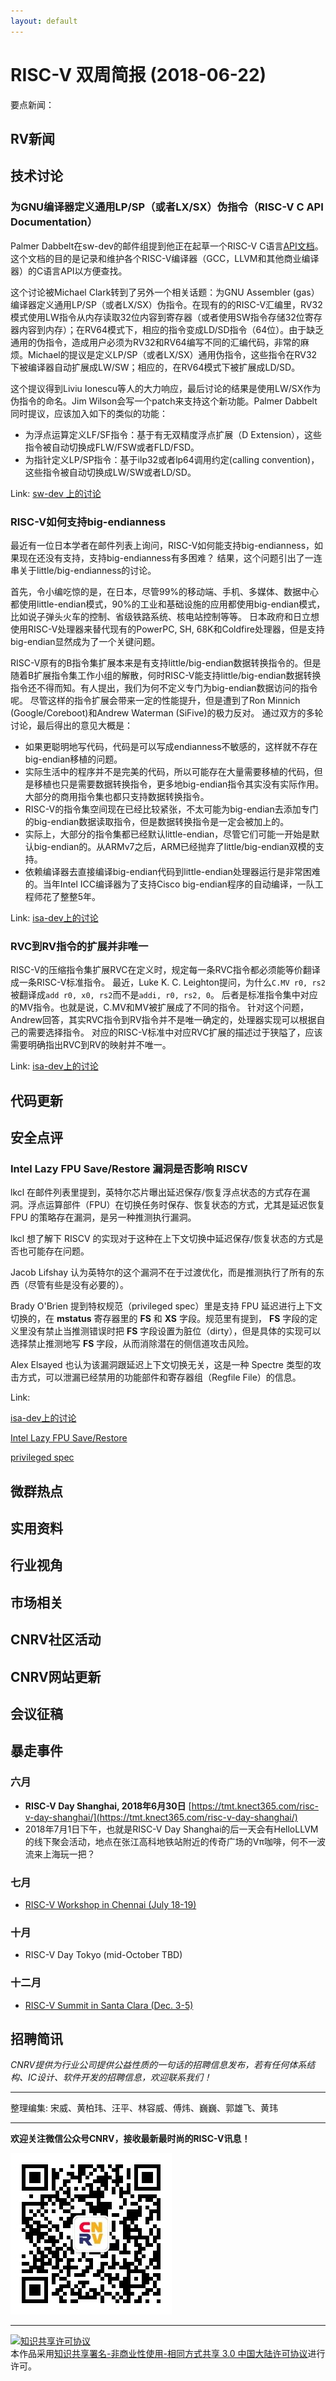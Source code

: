 ```yaml
---
layout: default
---
```


# RISC-V 双周简报 (2018-06-22)

要点新闻：

## RV新闻

## 技术讨论

### 为GNU编译器定义通用LP/SP（或者LX/SX）伪指令（RISC-V C API Documentation）

Palmer Dabbelt在sw-dev的邮件组提到他正在起草一个RISC-V C语言[API文档](https://github.com/riscv/riscv-c-api-doc/blob/master/riscv-c-api.md)。这个文档的目的是记录和维护各个RISC-V编译器（GCC，LLVM和其他商业编译器）的C语言API以方便查找。

这个讨论被Michael Clark转到了另外一个相关话题：为GNU Assembler (gas）编译器定义通用LP/SP（或者LX/SX）伪指令。在现有的的RISC-V汇编里，RV32模式使用LW指令从内存读取32位内容到寄存器（或者使用SW指令存储32位寄存器内容到内存）；在RV64模式下，相应的指令变成LD/SD指令（64位）。由于缺乏通用的伪指令，造成用户必须为RV32和RV64编写不同的汇编代码，非常的麻烦。Michael的提议是定义LP/SP（或者LX/SX）通用伪指令，这些指令在RV32下被编译器自动扩展成LW/SW；相应的，在RV64模式下被扩展成LD/SD。

这个提议得到Liviu Ionescu等人的大力响应，最后讨论的结果是使用LW/SX作为伪指令的命名。Jim Wilson会写一个patch来支持这个新功能。Palmer Dabbelt同时提议，应该加入如下的类似的功能：

  * 为浮点运算定义LF/SF指令：基于有无双精度浮点扩展（D Extension），这些指令被自动切换成FLW/FSW或者FLD/FSD。
  * 为指针定义LP/SP指令：基于ilp32或者lp64调用约定(calling convention)，这些指令被自动切换成LW/SW或者LD/SD。

Link: [sw-dev 上的讨论](https://groups.google.com/a/groups.riscv.org/forum/#!msg/sw-dev/zDctQe570AA/kTGIB5bKAgAJ)

### RISC-V如何支持big-endianness

最近有一位日本学者在邮件列表上询问，RISC-V如何能支持big-endianness，如果现在还没有支持，支持big-endianness有多困难？
结果，这个问题引出了一连串关于little/big-endianness的讨论。

首先，令小编吃惊的是，在日本，尽管99%的移动端、手机、多媒体、数据中心都使用little-endian模式，90%的工业和基础设施的应用都使用big-endian模式，比如说子弹头火车的控制、省级铁路系统、核电站控制等等。
日本政府和日立想使用RISC-V处理器来替代现有的PowerPC, SH, 68K和Coldfire处理器，但是支持big-endian显然成为了一个关键问题。

RISC-V原有的B指令集扩展本来是有支持little/big-endian数据转换指令的。但是随着B扩展指令集工作小组的解散，何时RISC-V能支持little/big-endian数据转换指令还不得而知。有人提出，我们为何不定义专门为big-endian数据访问的指令呢。
尽管这样的指令扩展会带来一定的性能提升，但是遭到了Ron Minnich (Google/Coreboot)和Andrew Waterman (SiFive)的极力反对。
通过双方的多轮讨论，最后得出的意见大概是：

- 如果更聪明地写代码，代码是可以写成endianness不敏感的，这样就不存在big-endian移植的问题。
- 实际生活中的程序并不是完美的代码，所以可能存在大量需要移植的代码，但是移植也只是需要数据转换指令，更多地big-endian指令其实没有实际作用。大部分的商用指令集也都只支持数据转换指令。
- RISC-V的指令集空间现在已经比较紧张，不太可能为big-endian去添加专门的big-endian数据读取指令，但是数据转换指令是一定会被加上的。
- 实际上，大部分的指令集都已经默认little-endian，尽管它们可能一开始是默认big-endian的。从ARMv7之后，ARM已经抛弃了little/big-endian双模的支持。
- 依赖编译器去直接编译big-endian代码到little-endian处理器运行是非常困难的。当年Intel ICC编译器为了支持Cisco big-endian程序的自动编译，一队工程师花了整整5年。

Link: [isa-dev上的讨论](https://groups.google.com/a/groups.riscv.org/d/msg/isa-dev/9tg4gGg8w-c/ADy-5lrHAgAJ)

### RVC到RV指令的扩展并非唯一

RISC-V的压缩指令集扩展RVC在定义时，规定每一条RVC指令都必须能等价翻译成一条RISC-V标准指令。
最近，Luke K. C. Leighton提问，为什么`C.MV r0, rs2`被翻译成`add r0, x0, rs2`而不是`addi, r0, rs2, 0`。
后者是标准指令集中对应的MV指令。也就是说，C.MV和MV被扩展成了不同的指令。
针对这个问题，Andrew回答，其实RVC指令到RV指令并不是唯一确定的，处理器实现可以根据自己的需要选择指令。
对应的RISC-V标准中对应RVC扩展的描述过于狭隘了，应该需要明确指出RVC到RV的映射并不唯一。

Link: [isa-dev上的讨论](https://groups.google.com/a/groups.riscv.org/d/msg/isa-dev/PlpKKLoYdg4/IRYh32oDBAAJ) 

## 代码更新

## 安全点评

### Intel Lazy FPU Save/Restore 漏洞是否影响 RISCV

lkcl 在邮件列表里提到，英特尔芯片曝出延迟保存/恢复浮点状态的方式存在漏洞。浮点运算部件（FPU）在切换任务时保存、恢复状态的方式，尤其是延迟恢复 FPU 的策略存在漏洞，是另一种推测执行漏洞。

lkcl 想了解下 RISCV 的实现对于这种在上下文切换中延迟保存/恢复状态的方式是否也可能存在问题。

Jacob Lifshay 认为英特尔的这个漏洞不在于过渡优化，而是推测执行了所有的东西（尽管有些是没有必要的）。

Brady O'Brien 提到特权规范（privileged spec）里是支持 FPU 延迟进行上下文切换的，在 **mstatus** 寄存器里的 **FS** 和 **XS** 字段。规范里有提到， **FS** 字段的定义里没有禁止当推测错误时把 **FS** 字段设置为脏位（dirty），但是具体的实现可以选择禁止推测地写 **FS** 字段，从而消除潜在的侧信道攻击风险。

Alex Elsayed 也认为该漏洞跟延迟上下文切换无关，这是一种 Spectre 类型的攻击方式，可以泄漏已经禁用的功能部件和寄存器组（Regfile File）的信息。

Link: 

[isa-dev上的讨论](https://groups.google.com/a/groups.riscv.org/forum/#!msg/isa-dev/eORQeXiWh9Q/ksJu8inlAwAJ)

[Intel Lazy FPU Save/Restore](https://betanews.com/2018/06/14/floating-point-lazy-state-save-restore-vulnerability/)

[privileged spec](https://github.com/riscv/riscv-isa-manual/pull/192/files)


## 微群热点

## 实用资料

## 行业视角

## 市场相关


## CNRV社区活动

## CNRV网站更新

## 会议征稿


## 暴走事件

### 六月

+ **RISC-V Day Shanghai, 2018年6月30日** [https://tmt.knect365.com/risc-v-day-shanghai/](https://tmt.knect365.com/risc-v-day-shanghai/)
+ 2018年7月1日下午，也就是RISC-V Day Shanghai的后一天会有HelloLLVM的线下聚会活动，地点在张江高科地铁站附近的传奇广场的Vπ咖啡，何不一波流来上海玩一把？

### 七月

- [RISC-V Workshop in Chennai (July 18-19)](http://cts.businesswire.com/ct/CT?id=smartlink&url=https%3A%2F%2Ftmt.knect365.com%2Frisc-v-workshop-india%2F&esheet=51792917&newsitemid=20180423005251&lan=en-US&anchor=RISC-V+Workshop+in+Chennai&index=3&md5=7988b5018298bbae9b8603d7779b3b4b)

### 十月

- RISC-V Day Tokyo (mid-October TBD)

### 十二月

- [RISC-V Summit in Santa Clara (Dec. 3-5)](http://cts.businesswire.com/ct/CT?id=smartlink&url=https%3A%2F%2Ftmt.knect365.com%2Frisc-v-summit%2F&esheet=51792917&newsitemid=20180423005251&lan=en-US&anchor=RISC-V+Summit+in+Santa+Clara&index=4&md5=88ca965085b5b1b9b6ea996333f27e44)


## 招聘简讯

_CNRV提供为行业公司提供公益性质的一句话的招聘信息发布，若有任何体系结构、IC设计、软件开发的招聘信息，欢迎联系我们！_

----

整理编集: 宋威、黄柏玮、汪平、林容威、傅炜、巍巍、郭雄飞、黄玮

----

**欢迎关注微信公众号CNRV，接收最新最时尚的RISC-V讯息！**

![CNRV微信公众号](/assets/images/cnrv_qr.png)

----

<a rel="license" href="http://creativecommons.org/licenses/by-nc-sa/3.0/cn/"><img alt="知识共享许可协议" style="border-width:0" src="https://i.creativecommons.org/l/by-nc-sa/3.0/cn/80x15.png" /></a><br />本作品采用<a rel="license" href="http://creativecommons.org/licenses/by-nc-sa/3.0/cn/">知识共享署名-非商业性使用-相同方式共享 3.0 中国大陆许可协议</a>进行许可。

